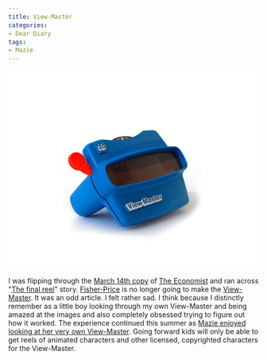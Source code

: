 ```yaml
---
title: View-Master
categories:
- Dear Diary
tags:
- Mazie
---
```


![](/assets/posts/2009/7ac0207998df41322cafbf503d0f13b6.jpg)
  



I was flipping through the [March 14th copy](http://www.economist.com/printedition/index.cfm?d=20090314) of [The Economist](http://www.economist.com/) and ran across "[The final reel](http://www.economist.com/world/unitedstates/displaystory.cfm?story_id=13279016)" story. [Fisher-Price](http://www.fisher-price.com/) is no longer going to make the [View-Master](http://en.wikipedia.org/wiki/View-master). It was an odd article. I felt rather sad. I think because I distinctly remember as a little boy looking through my own View-Master and being amazed at the images and also completely obsessed trying to figure out how it worked. The experience continued this summer as [Mazie enjoyed looking at her very own View-Master](http://www.flickr.com/photos/jthingelstad/2506880671/in/photostream/).
Going forward kids will only be able to get reels of animated characters and other licensed, copyrighted characters for the View-Master.
